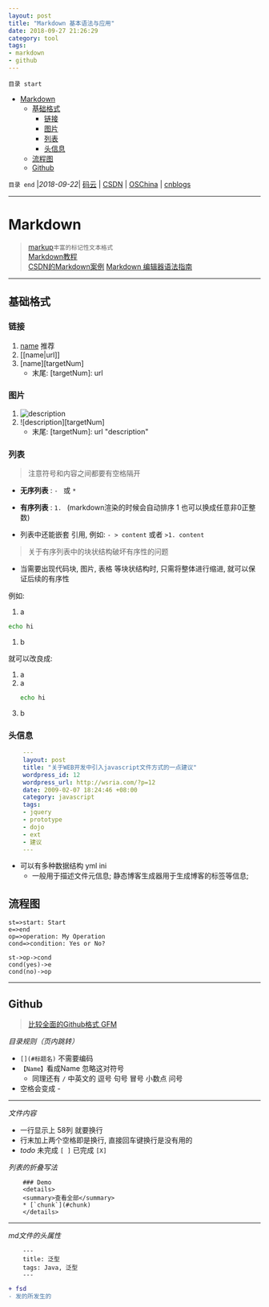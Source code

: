 ```yaml
--- 
layout: post
title: "Markdown 基本语法与应用"
date: 2018-09-27 21:26:29
category: tool
tags: 
- markdown
- github
---
```


`目录 start`
 
- [Markdown](#markdown)
    - [基础格式](#基础格式)
        - [链接](#链接)
        - [图片](#图片)
        - [列表](#列表)
        - [头信息](#头信息)
    - [流程图](#流程图)
    - [Github](#github)

`目录 end` |_2018-09-22_| [码云](https://gitee.com/gin9) | [CSDN](http://blog.csdn.net/kcp606) | [OSChina](https://my.oschina.net/kcp1104) | [cnblogs](http://www.cnblogs.com/kuangcp)
****************************************
# Markdown
> [markup](https://github.com/github/markup)`丰富的标记性文本格式`  
> [Markdown教程](http://www.markdown.cn/)  
> [CSDN的Markdown案例](https://github.com/kuangcp/Notes/blob/master/Article/CSDN的Markdown案例.md)
> [ Markdown 编辑器语法指南](https://segmentfault.com/markdown)

**************
## 基础格式

### 链接
1. [name](url) 推荐
1. [[name|url]]
1. [name][targetNum]
    - 末尾: [targetNum]: url

### 图片
1. ![description](url)
1. ![description][targetNum]
    - 末尾: [targetNum]: url "description"

### 列表
> 注意符号和内容之间都要有空格隔开

- **无序列表** : `- ` 或  `* `
- **有序列表** : `1. ` (markdown渲染的时候会自动排序 1 也可以换成任意非0正整数)

- 列表中还能嵌套 引用, 例如: `- > content` 或者 `>1. content`

> 关于有序列表中的块状结构破坏有序性的问题
- 当需要出现代码块, 图片, 表格 等块状结构时, 只需将整体进行缩进, 就可以保证后续的有序性  

例如: 
1. a
```sh
echo hi
```
1. b

就可以改良成: 
1. a
1. a
    ```sh
    echo hi
    ```
1. b

### 头信息
```yml
    --- 
    layout: post
    title: "关于WEB开发中引入javascript文件方式的一点建议"
    wordpress_id: 12
    wordpress_url: http://wsria.com/?p=12
    date: 2009-02-07 18:24:46 +08:00
    category: javascript
    tags: 
    - jquery
    - prototype
    - dojo
    - ext
    - 建议
    ---
```
- 可以有多种数据结构 yml  ini 
    - 一般用于描述文件元信息; 静态博客生成器用于生成博客的标签等信息;

## 流程图
```flow
st=>start: Start
e=>end
op=>operation: My Operation
cond=>condition: Yes or No?

st->op->cond
cond(yes)->e
cond(no)->op
```

**************
## Github 
> [比较全面的Github格式 GFM](https://github.com/guodongxiaren/README)

_目录规则（页内跳转）_

- `[](#标题名)` 不需要编码
- `【Name】`看成Name 忽略这对符号 
    - 同理还有  `/` 中英文的 逗号 句号 冒号 小数点 问号
- 空格会变成 - 

****
_文件内容_
- 一行显示上 58列 就要换行
- 行末加上两个空格即是换行, 直接回车键换行是没有用的
- *todo* 未完成 `[ ]` 已完成 `[X]`

_列表的折叠写法_
```
    ### Demo
    <details>
    <summary>查看全部</summary>
    * [`chunk`](#chunk)
    </details>
```

*****
_md文件的头属性_
```
    ---
    title: 泛型
    tags: Java, 泛型
    ---
```

```diff
+ fsd
- 发的所发生的
```
